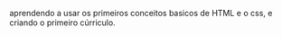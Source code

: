  aprendendo a usar os primeiros conceitos basicos de HTML e o css, e criando o primeiro cúrriculo.

 
